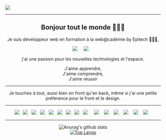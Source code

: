 <div><a href="https://corentinnrd.github.io/CorentinNordmann/"><img src="https://img.shields.io/badge/portfolio-ffffff?style=for-the-badge&logo=About&logoColor=black" /></a></div>

------------------------------------------
<div align="center">

## Bonjour tout le monde 👨🏼‍💻

Je suis développeur web en formation à la web@cadémie by Epitech 👨🏼‍🎓,

<p align='center'>
<a href="https://www.linkedin.com/in/corentinnordmann"><img src="https://img.shields.io/badge/linkedin-%230077B5.svg?&style=for-the-badge&logo=linkedin&logoColor=white" /></a>&nbsp;&nbsp;&nbsp;&nbsp;
<a href="mailto:corentinnordmann@gmail.com?subject=Bonjour%20Corentin"><img src="https://img.shields.io/badge/gmail-%23D14836.svg?&style=for-the-badge&logo=gmail&logoColor=white" /></a>&nbsp;&nbsp;&nbsp;&nbsp;
</p>

j'ai une passion pour les nouvelles technologies et l'espace.

J'aime apprendre,<br>
J'aime comprendre,<br>
J'aime réussir<br>

------------------------------------------

Je touches à tout, aussi bien en front qu'en back, même si j'ai une petite préference pour le front et le design.

------------------------------------------

<p>
  <img src="https://img.shields.io/badge/html5%20-%23e34f26.svg?&style=for-the-badge&logo=html5&logoColor=white" />&nbsp;&nbsp;
  <img src="https://img.shields.io/badge/CSS3-1572B6?&style=for-the-badge&logo=css3&logoColor=white" />&nbsp;&nbsp;
  <img src="https://img.shields.io/badge/PHP-777BB4?style=for-the-badge&logo=php&logoColor=white" />&nbsp;&nbsp;
  <img src="https://img.shields.io/badge/Vue.js-35495E?style=for-the-badge&logo=vue.js&logoColor=4FC08D" />&nbsp;&nbsp;
  <img src="https://img.shields.io/badge/JavaScript-F7DF1E?style=for-the-badge&logo=javascript&logoColor=black" />&nbsp;&nbsp;
  <img src="https://img.shields.io/badge/React-20232A?style=for-the-badge&logo=react&logoColor=61DAFB" />&nbsp;&nbsp;
  <img src="https://img.shields.io/badge/Tailwind_CSS-38B2AC?style=for-the-badge&logo=tailwind-css&logoColor=white" />&nbsp;&nbsp;
  <img src="https://img.shields.io/badge/Bootstrap-563D7C?style=for-the-badge&logo=bootstrap&logoColor=white">&nbsp;&nbsp;  
  <img src="https://img.shields.io/badge/node.js%20-%23339933.svg?&style=for-the-badge&logo=node.js&logoColor=white" />&nbsp;&nbsp;&nbsp;&nbsp;
  <img src="https://img.shields.io/badge/React_Native-20232A?style=for-the-badge&logo=react&logoColor=61DAFB" />&nbsp;&nbsp;&nbsp;
  <img src="https://img.shields.io/badge/jQuery-0769AD?style=for-the-badge&logo=jquery&logoColor=white" />&nbsp;&nbsp;&nbsp;
  <img src="https://img.shields.io/badge/Express.js-404D59?style=for-the-badge" />&nbsp;&nbsp;&nbsp;
  <img src="https://img.shields.io/badge/MongoDB-4EA94B?style=for-the-badge&logo=mongodb&logoColor=white" />&nbsp;&nbsp;&nbsp;
  <img src="https://img.shields.io/badge/MySQL-00000F?style=for-the-badge&logo=mysql&logoColor=white" />&nbsp;&nbsp;&nbsp;
  <img src="https://img.shields.io/badge/json-5E5C5C?style=for-the-badge&logo=json&logoColor=white" />&nbsp;&nbsp;&nbsp;
</p>

------------------------------------------

![Anurag's github stats](https://github-readme-stats.vercel.app/api?username=Corentinnrd&show_icons=true&theme=radical) 
<br />
[![Top Langs](https://github-readme-stats.vercel.app/api/top-langs/?username=Corentinnrd&layout=compact&show_icons=true&theme=radical)](https://github.com/anuraghazra/github-readme-stats)

</div>
